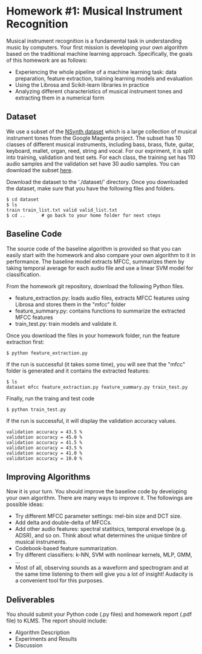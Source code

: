 # Homework #1: Musical Instrument Recognition
Musical instrument recognition is a fundamental task in understanding music by computers. Your first mission is developing your own algorithm based on the traditional machine learning approach. Specifically, the goals of this homework are as follows: 
- Experiencing the whole pipeline of a machine learning task: data preparation, feature extraction, training learning models and evaluation 
- Using the Librosa and Scikit-learn libraries in practice 
- Analyzing different characteristics of musical instrument tones and extracting them in a numerical form

## Dataset
We use a subset of the [NSynth dataset](https://magenta.tensorflow.org/datasets/nsynth) which is a large collection of musical instrument tones from the Google Magenta project. The subset has 10 classes of different musical instruments, including bass, brass, flute, guitar, keyboard, mallet, organ, reed, string and vocal. For our expriment, it is split into training, validation and test sets. For each class, the training set has 110 audio samples and the validation set have 30 audio samples. You can download the subset [here](https://drive.google.com/drive/folders/1uewIV8Mm4xXCYnkj9nglg5TFsbpnpgDE?usp=sharing). 

Download the dataset to the './dataset/' directory.
Once you downloaded the dataset, make sure that you have the following files and folders.  

```
$ cd dataset
$ ls
train train_list.txt valid valid_list.txt
$ cd ..      # go back to your home folder for next steps
```

## Baseline Code
The source code of the baseline algorithm is provided so that you can easily start with the homework and also compare your own algorithm to it in performance. The baseline model extracts MFCC, summarizes them by taking temporal average for each audio file and use a linear SVM model for classification.  

From the homework git repository, download the following Python files. 

* feature_extraction.py: loads audio files, extracts MFCC features using Librosa and stores them in the "mfcc" folder
* feature_summary.py: contains functions to summarize the extracted MFCC features
* train_test.py: train models and validate it.

Once you download the files in your homework folder, run the feature extraction first:
```
$ python feature_extraction.py
```
If the run is successful (it takes some time), you will see that the "mfcc" folder is generated and it contains the extracted features:

```
$ ls 
dataset mfcc feature_extraction.py feature_summary.py train_test.py
```

Finally, run the traing and test code
```
$ python train_test.py
```

If the run is successful, it will display the validation accuracy values.  

```
validation accuracy = 43.5 %
validation accuracy = 45.0 %
validation accuracy = 41.5 %
validation accuracy = 43.5 %
validation accuracy = 41.0 %
validation accuracy = 10.0 %
```

## Improving Algorithms
Now it is your turn. You should improve the baseline code by developing your own algorithm. There are many ways to improve it. The followings are possible ideas: 

* Try different MFCC parameter settings: mel-bin size and DCT size.
* Add delta and double-delta of MFCCs.
* Add other audio features: spectral statitsics, temporal envelope (e.g. ADSR), and so on. Think about what determines the unique timbre of musical instruments.
* Codebook-based feature summarization.
* Try different classifiers: k-NN, SVM with nonlinear kernels, MLP, GMM, ...
* Most of all, observing sounds as a waveform and spectrogram and at the same time listening to them will give you a lot of insight! Audacity is a convenient tool for this purposes. 

## Deliverables
You should submit your Python code (.py files) and homework report (.pdf file) to KLMS. The report should include:
* Algorithm Description
* Experiments and Results
* Discussion
